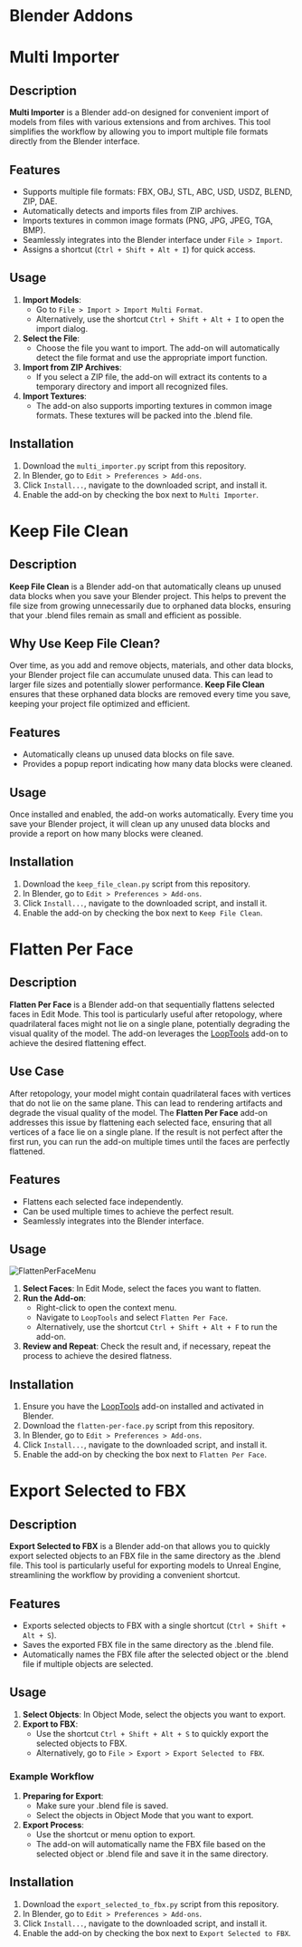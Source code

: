 # Blender Addons

# Multi Importer

## Description
**Multi Importer** is a Blender add-on designed for convenient import of models from files with various extensions and from archives. This tool simplifies the workflow by allowing you to import multiple file formats directly from the Blender interface.

## Features
- Supports multiple file formats: FBX, OBJ, STL, ABC, USD, USDZ, BLEND, ZIP, DAE.
- Automatically detects and imports files from ZIP archives.
- Imports textures in common image formats (PNG, JPG, JPEG, TGA, BMP).
- Seamlessly integrates into the Blender interface under `File > Import`.
- Assigns a shortcut (`Ctrl + Shift + Alt + I`) for quick access.

## Usage
1. **Import Models**:
   - Go to `File > Import > Import Multi Format`.
   - Alternatively, use the shortcut `Ctrl + Shift + Alt + I` to open the import dialog.
2. **Select the File**:
   - Choose the file you want to import. The add-on will automatically detect the file format and use the appropriate import function.
3. **Import from ZIP Archives**:
   - If you select a ZIP file, the add-on will extract its contents to a temporary directory and import all recognized files.
4. **Import Textures**:
   - The add-on also supports importing textures in common image formats. These textures will be packed into the .blend file.

## Installation
1. Download the `multi_importer.py` script from this repository.
2. In Blender, go to `Edit > Preferences > Add-ons`.
3. Click `Install...`, navigate to the downloaded script, and install it.
4. Enable the add-on by checking the box next to `Multi Importer`.

# Keep File Clean

## Description
**Keep File Clean** is a Blender add-on that automatically cleans up unused data blocks when you save your Blender project. This helps to prevent the file size from growing unnecessarily due to orphaned data blocks, ensuring that your .blend files remain as small and efficient as possible.

## Why Use Keep File Clean?
Over time, as you add and remove objects, materials, and other data blocks, your Blender project file can accumulate unused data. This can lead to larger file sizes and potentially slower performance. **Keep File Clean** ensures that these orphaned data blocks are removed every time you save, keeping your project file optimized and efficient.

## Features
- Automatically cleans up unused data blocks on file save.
- Provides a popup report indicating how many data blocks were cleaned.

## Usage
Once installed and enabled, the add-on works automatically. Every time you save your Blender project, it will clean up any unused data blocks and provide a report on how many blocks were cleaned.

## Installation
1. Download the `keep_file_clean.py` script from this repository.
2. In Blender, go to `Edit > Preferences > Add-ons`.
3. Click `Install...`, navigate to the downloaded script, and install it.
4. Enable the add-on by checking the box next to `Keep File Clean`.

# Flatten Per Face

## Description
**Flatten Per Face** is a Blender add-on that sequentially flattens selected faces in Edit Mode. This tool is particularly useful after retopology, where quadrilateral faces might not lie on a single plane, potentially degrading the visual quality of the model. The add-on leverages the [LoopTools](https://extensions.blender.org/add-ons/looptools/) add-on to achieve the desired flattening effect.

## Use Case
After retopology, your model might contain quadrilateral faces with vertices that do not lie on the same plane. This can lead to rendering artifacts and degrade the visual quality of the model. The **Flatten Per Face** add-on addresses this issue by flattening each selected face, ensuring that all vertices of a face lie on a single plane. If the result is not perfect after the first run, you can run the add-on multiple times until the faces are perfectly flattened.

## Features
- Flattens each selected face independently.
- Can be used multiple times to achieve the perfect result.
- Seamlessly integrates into the Blender interface.

## Usage

![FlattenPerFaceMenu](Images/FlattenPerFaceMenu.png)

1. **Select Faces**: In Edit Mode, select the faces you want to flatten.
2. **Run the Add-on**:
   - Right-click to open the context menu.
   - Navigate to `LoopTools` and select `Flatten Per Face`.
   - Alternatively, use the shortcut `Ctrl + Shift + Alt + F` to run the add-on.
3. **Review and Repeat**: Check the result and, if necessary, repeat the process to achieve the desired flatness.

## Installation
1. Ensure you have the [LoopTools](https://extensions.blender.org/add-ons/looptools/) add-on installed and activated in Blender.
2. Download the `flatten-per-face.py` script from this repository.
3. In Blender, go to `Edit > Preferences > Add-ons`.
4. Click `Install...`, navigate to the downloaded script, and install it.
5. Enable the add-on by checking the box next to `Flatten Per Face`.

# Export Selected to FBX

## Description
**Export Selected to FBX** is a Blender add-on that allows you to quickly export selected objects to an FBX file in the same directory as the .blend file. This tool is particularly useful for exporting models to Unreal Engine, streamlining the workflow by providing a convenient shortcut.

## Features
- Exports selected objects to FBX with a single shortcut (`Ctrl + Shift + Alt + S`).
- Saves the exported FBX file in the same directory as the .blend file.
- Automatically names the FBX file after the selected object or the .blend file if multiple objects are selected.

## Usage
1. **Select Objects**: In Object Mode, select the objects you want to export.
2. **Export to FBX**:
   - Use the shortcut `Ctrl + Shift + Alt + S` to quickly export the selected objects to FBX.
   - Alternatively, go to `File > Export > Export Selected to FBX`.

### Example Workflow
1. **Preparing for Export**:
   - Make sure your .blend file is saved.
   - Select the objects in Object Mode that you want to export.
2. **Export Process**:
   - Use the shortcut or menu option to export.
   - The add-on will automatically name the FBX file based on the selected object or .blend file and save it in the same directory.

## Installation
1. Download the `export_selected_to_fbx.py` script from this repository.
2. In Blender, go to `Edit > Preferences > Add-ons`.
3. Click `Install...`, navigate to the downloaded script, and install it.
4. Enable the add-on by checking the box next to `Export Selected to FBX`.
